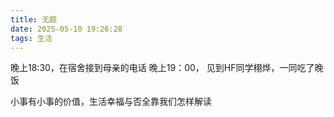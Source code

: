 ```yaml
---
title: 无题 
date: 2025-05-10 19:26:28
tags: 生活
---
```

晚上18:30，在宿舍接到母亲的电话
晚上19：00， 见到HF同学栩烨，一同吃了晚饭

小事有小事的价值，生活幸福与否全靠我们怎样解读
